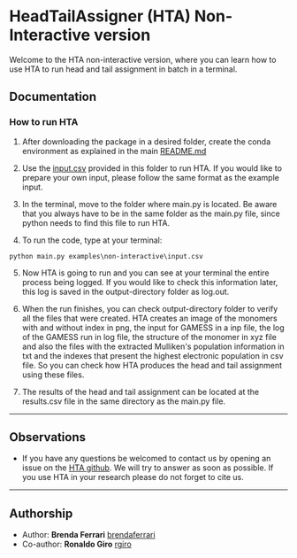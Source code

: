 # HeadTailAssigner (HTA) Non-Interactive version

Welcome to the HTA non-interactive version, where you can learn how to use HTA to run head and tail assignment in batch in a terminal.

## Documentation

### How to run HTA

1. After downloading the package in a desired folder, create the conda environment as explained in the main [README.md](README.md)

2. Use the [input.csv](examples\non-interactive\input.csv) provided in this folder to run HTA. If you would like to prepare your own input, please follow the same format as the example input.

3. In the terminal, move to the folder where main.py is located. Be aware that you always have to be in the same folder as the main.py file, since python needs to find this file to run HTA.

4. To run the code, type at your terminal:

```
python main.py examples\non-interactive\input.csv
```

5. Now HTA is going to run and you can see at your terminal the entire process being logged. If you would like to check this information later, this log is saved in the output-directory folder as log.out.

6. When the run finishes, you can check output-directory folder to verify all the files that were created. HTA creates an image of the monomers with and without index in png, the input for GAMESS in a inp file, the log of the GAMESS run in log file, the structure of the monomer in xyz file and also the files with the extracted Mulliken's population information in txt and the indexes that present the highest electronic population in csv file. So you can check how HTA produces the head and tail assignment using these files.

7. The results of the head and tail assignment can be located at the results.csv file in the same directory as the main.py file.

---

## Observations

- If you have any questions be welcomed to contact us by opening an issue on the [HTA github](https://github.com/IBM/HeadTailAssign). We will try to answer as soon as possible. If you use HTA in your research please do not forget to cite us.

---

## Authorship

- Author: **Brenda Ferrari** [brendaferrari](https://github.com/brendaferrari)
- Co-author: **Ronaldo Giro** [rgiro](https://github.com/rgiro)
